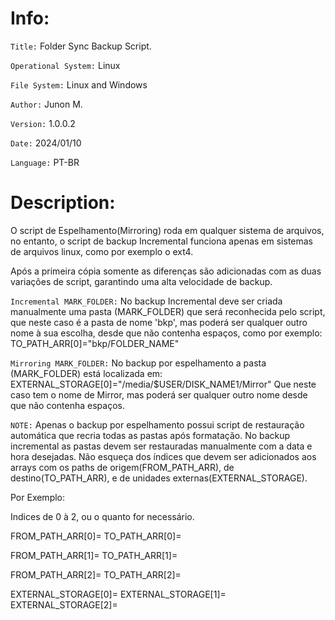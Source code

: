# Info:

`Title:` Folder Sync Backup Script.

`Operational System:` Linux

`File System:` Linux and Windows

`Author:` Junon M.

`Version:` 1.0.0.2

`Date:` 2024/01/10

`Language:` PT-BR

# Description: 

O script de Espelhamento(Mirroring) roda em qualquer sistema de arquivos, no entanto, o script de backup Incremental funciona apenas em sistemas de arquivos linux, como por exemplo o ext4. 

Após a primeira cópia somente as diferenças são adicionadas com as duas variações de script, garantindo uma alta velocidade de backup.

`Incremental MARK_FOLDER:`
No backup Incremental deve ser criada manualmente uma pasta (MARK_FOLDER) que será reconhecida pelo script, que neste caso é a pasta de nome 'bkp', mas poderá ser qualquer outro nome à sua escolha, desde que não contenha espaços, como por exemplo:
TO_PATH_ARR[0]="bkp/FOLDER_NAME"

`Mirroring MARK_FOLDER:`
No backup por espelhamento a pasta (MARK_FOLDER) está localizada em:
EXTERNAL_STORAGE[0]="/media/$USER/DISK_NAME1/Mirror"
Que neste caso tem o nome de Mirror, mas poderá ser qualquer 
outro nome desde que não contenha espaços.

`NOTE:` Apenas o backup por espelhamento possui script de restauração automática que recria todas as pastas após formatação. No backup incremental as pastas devem ser restauradas manualmente com a data e hora desejadas.
Não esqueça dos índices que devem ser adicionados aos arrays com os paths de origem(FROM_PATH_ARR), de destino(TO_PATH_ARR), e de unidades externas(EXTERNAL_STORAGE).

Por Exemplo:

Indices de 0 à 2, ou o quanto for necessário.
           
FROM_PATH_ARR[0]=
TO_PATH_ARR[0]=

FROM_PATH_ARR[1]=
TO_PATH_ARR[1]=

FROM_PATH_ARR[2]=
TO_PATH_ARR[2]=

EXTERNAL_STORAGE[0]=
EXTERNAL_STORAGE[1]=
EXTERNAL_STORAGE[2]=


